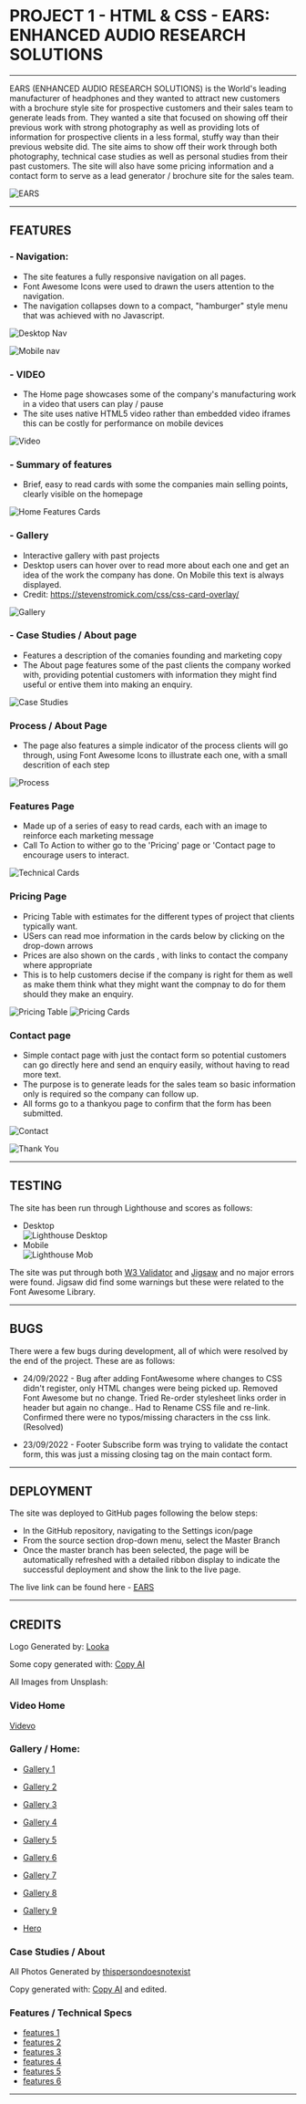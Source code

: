 # PROJECT 1 - HTML & CSS - EARS: ENHANCED AUDIO RESEARCH SOLUTIONS 
----------------------
 
EARS (ENHANCED AUDIO RESEARCH SOLUTIONS) is the World's leading manufacturer of headphones and they wanted to attract new customers with a brochure style site for prospective customers and their sales team to generate leads from.
They wanted a site that focused on showing off their previous work with strong photography as well as providing lots of information for prospective clients in a less formal, stuffy way than their previous website did. The site aims to show off their work through both photography, technical case studies as well as personal studies from their past customers. The site will also have some pricing information and a contact form to serve as a lead generator / brochure site for the sales team.


![EARS](https://rnc-personal.github.io/CI-First-Project/readme/devices.png)

----------------------
##  FEATURES

### - Navigation:

- The site features a fully responsive navigation on all pages.
- Font Awesome Icons were used to drawn the users attention to the navigation.
- The navigation collapses down to a compact, "hamburger" style menu that was achieved with no Javascript.

![Desktop Nav](https://rnc-personal.github.io/CI-First-Project/readme/dt-nav.png)

![Mobile nav](https://rnc-personal.github.io/CI-First-Project/readme/mob-nav.png)

### - VIDEO

- The Home page showcases some of the company's manufacturing work in a video that users can play / pause
- The site uses native HTML5 video rather than embedded video iframes this can be costly for performance on mobile devices

![Video](https://rnc-personal.github.io/CI-First-Project/readme/video.png)

### - Summary of features

- Brief, easy to read cards with some the companies main selling points, clearly visible on the homepage

![Home Features Cards](https://rnc-personal.github.io/CI-First-Project/readme/features.png)

### - Gallery

- Interactive gallery with past projects
- Desktop users can hover over to read more about each one and get an idea of the work the company has done. On Mobile this text is always displayed.
- Credit: https://stevenstromick.com/css/css-card-overlay/

![Gallery](https://rnc-personal.github.io/CI-First-Project/readme/gallery.png)

### - Case Studies / About page

- Features a description of the comanies founding and marketing copy
- The About page features some of the past clients the company worked with, providing potential customers with information they might find useful or entive them into making an enquiry.

![Case Studies](https://rnc-personal.github.io/CI-First-Project/readme/case-study.png)

### Process / About Page

- The page also features a simple indicator of the process clients will go through, using Font Awesome Icons to illustrate each one, with a small descrition of each step

![Process](https://rnc-personal.github.io/CI-First-Project/readme/process.png)

### Features Page

- Made up of a series of easy to read cards, each with an image to reinforce each marketing message
- Call To Action to wither go to the 'Pricing' page or 'Contact page to encourage users to interact.

![Technical Cards](https://rnc-personal.github.io/CI-First-Project/readme/tech.png)

### Pricing Page

- Pricing Table with estimates for the different types of project that clients typically want.
- USers can read moe information in the cards below by clicking on the drop-down arrows 
- Prices are also shown on the cards , with links to contact the company where appropriate
- This is to help customers decise if the company is right for them as well as make them think what they might want the compnay to do for them should they make an enquiry.

![Pricing Table](https://rnc-personal.github.io/CI-First-Project/readme/pricing-1.png)
![Pricing Cards](https://rnc-personal.github.io/CI-First-Project/readme/pricing-2.png)

### Contact page

- Simple contact page with just the contact form so potential customers can go directly here and send an enquiry easily, without having to read more text.
- The purpose is to generate leads for the sales team so basic information only is required so the company can follow up.
- All forms go to a thankyou page to confirm that the form has been submitted.

![Contact](https://rnc-personal.github.io/CI-First-Project/readme/contact.png)

![Thank You](https://rnc-personal.github.io/CI-First-Project/readme/thanks.png)

----------------------
## TESTING

The site has been run through Lighthouse and scores as follows:
- Desktop   
    ![Lighthouse Desktop](https://rnc-personal.github.io/CI-First-Project/readme/lighthouse-dt.png)
- Mobile  
    ![Lighthouse Mob](https://rnc-personal.github.io/CI-First-Project/readme/lighthouse-mob-fit.png)



The site was put through both [W3 Validator](https://validator.w3.org/nu/?doc=https%3A%2F%2Frnc-personal.github.io%2FCI-First-Project%2F) and [Jigsaw](https://jigsaw.w3.org/css-validator/validator?uri=https%3A%2F%2Frnc-personal.github.io%2FCI-First-Project%2F&profile=css3svg&usermedium=all&warning=1&vextwarning=&lang=en) and no major errors were found. Jigsaw did find some warnings but these were related to the Font Awesome Library.

----------------------
## BUGS

There were a few bugs during development, all of which were resolved by the end of the project. These are as follows:

* 24/09/2022 - Bug after adding FontAwesome where changes to CSS didn't register, only HTML changes were being picked up.
Removed Font Awesome but no change. Tried Re-order stylesheet links order in header but again no change..
Had to Rename CSS file and re-link. Confirmed there were no typos/missing characters in the css link. (Resolved)

* 23/09/2022 - Footer Subscribe form was trying to validate the contact form, this was just a missing closing tag on the main contact form.

----------------------
## DEPLOYMENT

The site was deployed to GitHub pages following the below steps:
- In the GitHub repository, navigating to the Settings icon/page
- From the source section drop-down menu, select the Master Branch
- Once the master branch has been selected, the page will be automatically refreshed with a detailed ribbon display to indicate the successful deployment and show the link to the live page.

The live link can be found here - [EARS](https://rnc-personal.github.io/CI-First-Project/)   

----------------------
## CREDITS   

Logo Generated by: [Looka](https://looka.com)

Some copy generated with: [Copy AI](https://app.copy.ai)

All Images from Unsplash:

### Video Home

[Videvo](https://www.videvo.net/video/harshly-lit-paths-on-a-circuit-board/5145/)
### Gallery / Home:

- [Gallery 1](https://unsplash.com/photos/rhZ08YqeioU)
- [Gallery 2](https://unsplash.com/photos/PxALKgqD-nk)
- [Gallery 3](https://unsplash.com/photos/C29nFCfPVec)
- [Gallery 4](https://unsplash.com/photos/lUMj2Zv5HUE)
- [Gallery 5](https://unsplash.com/photos/tgoxr5Uu9kA)
- [Gallery 6](https://unsplash.com/photos/w5m3PIGvkqI)
- [Gallery 7](https://unsplash.com/photos/dBwadhWa-lI)
- [Gallery 8](https://unsplash.com/photos/YDZPdqv3FcA)
- [Gallery 9](https://unsplash.com/photos/7LNatQYMzm4)

- [Hero](https://unsplash.com/photos/Zam8TvEgN5o)

### Case Studies / About 

All Photos Generated by [thispersondoesnotexist](https://www.thispersondoesnotexist.com/)

Copy generated with: [Copy AI](https://app.copy.ai) and edited.


### Features / Technical Specs

- [features 1](https://unsplash.com/photos/9mSe-QS5JrA)
- [features 2](https://unsplash.com/photos/YYQSNidk0sE)
- [features 3](https://unsplash.com/photos/jXd2FSvcRr8)
- [features 4](https://unsplash.com/photos/0VGG7cqTwCo)
- [features 5](https://unsplash.com/photos/B88PgQXS4qg)
- [features 6](https://unsplash.com/photos/NGxd0beBLps)



---------------------


